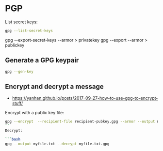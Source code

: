 # PGP

List secret keys:

```bash
gpg --list-secret-keys
```

gpg --export-secret-keys --armor > privatekey
gpg --export --armor > publickey

## Generate a GPG keypair

```bash
gpg --gen-key
```

## Encrypt and decrypt a message

* <https://yanhan.github.io/posts/2017-09-27-how-to-use-gpg-to-encrypt-stuff/>

Encrypt with a public key file:

```bash
gpg --encrypt  --recipient-file recipient-pubkey.gpg --armor --output myfile.txt.gpg myfile.txt
``
Decrypt:

```bash
gpg --output myfile.txt --decrypt myfile.txt.gpg
```